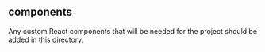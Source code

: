 ## components

Any custom React components that will be needed for the project should be added in this directory.
